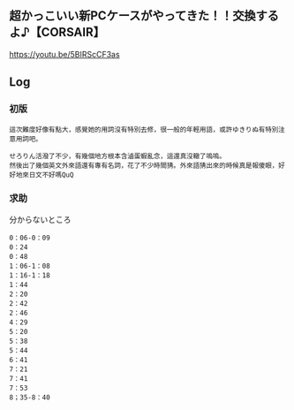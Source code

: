 ## 超かっこいい新PCケースがやってきた！！交換するよ♪【CORSAIR】
https://youtu.be/5BIRScCF3as

## Log
### 初版
```
這次難度好像有點大，感覺她的用詞沒有特別去修，很一般的年輕用語，或許ゆきりぬ有特別注意用詞吧。

せろりん活潑了不少，有幾個地方根本含滷蛋蝦亂念，這還真沒轍了嗚嗚。
然後出了幾個英文外來語還有專有名詞，花了不少時間猜。外來語猜出來的時候真是報傻眼，好好地來日文不好嗎QuQ
```


### 求助
分からないところ

```
0：06-0：09
0：24
0：48
1：06-1：08
1：16-1：18
1：44
2：20
2：42
2：46
4：29
5：20
5：38
5：44
6：41
7：21
7：41
7：53
8；35-8：40
```

